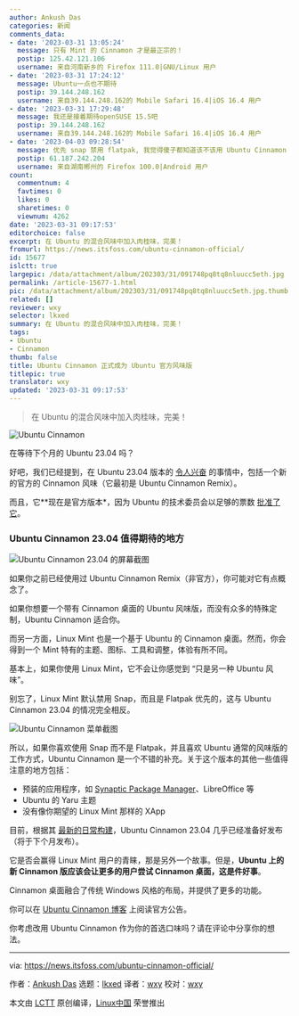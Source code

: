 ```yaml
---
author: Ankush Das
categories: 新闻
comments_data:
- date: '2023-03-31 13:05:24'
  message: 只有 Mint 的 Cinnamon 才是最正宗的！
  postip: 125.42.121.106
  username: 来自河南新乡的 Firefox 111.0|GNU/Linux 用户
- date: '2023-03-31 17:24:12'
  message: Ubuntu一点也不期待
  postip: 39.144.248.162
  username: 来自39.144.248.162的 Mobile Safari 16.4|iOS 16.4 用户
- date: '2023-03-31 17:29:48'
  message: 我还是接着期待openSUSE 15.5吧
  postip: 39.144.248.162
  username: 来自39.144.248.162的 Mobile Safari 16.4|iOS 16.4 用户
- date: '2023-04-03 09:28:54'
  message: 优先 snap 禁用 flatpak, 我觉得傻子都知道该不该用 Ubuntu Cinnamon
  postip: 61.187.242.204
  username: 来自湖南郴州的 Firefox 100.0|Android 用户
count:
  commentnum: 4
  favtimes: 0
  likes: 0
  sharetimes: 0
  viewnum: 4262
date: '2023-03-31 09:17:53'
editorchoice: false
excerpt: 在 Ubuntu 的混合风味中加入肉桂味，完美！
fromurl: https://news.itsfoss.com/ubuntu-cinnamon-official/
id: 15677
islctt: true
largepic: /data/attachment/album/202303/31/091748pq8tq8nluucc5eth.jpg
permalink: /article-15677-1.html
pic: /data/attachment/album/202303/31/091748pq8tq8nluucc5eth.jpg.thumb.jpg
related: []
reviewer: wxy
selector: lkxed
summary: 在 Ubuntu 的混合风味中加入肉桂味，完美！
tags:
- Ubuntu
- Cinnamon
thumb: false
title: Ubuntu Cinnamon 正式成为 Ubuntu 官方风味版
titlepic: true
translator: wxy
updated: '2023-03-31 09:17:53'
---
```



> 
> 在 Ubuntu 的混合风味中加入肉桂味，完美！
> 
> 
> 


![Ubuntu Cinnamon](/data/attachment/album/202303/31/091748pq8tq8nluucc5eth.jpg)


在等待下个月的 Ubuntu 23.04 吗？


好吧，我们已经提到，在 Ubuntu 23.04 版本的 [令人兴奋](https://news.itsfoss.com/ubuntu-23-04/) 的事情中，包括一个新的官方的 Cinnamon 风味（它最初是 Ubuntu Cinnamon Remix）。


而且，它\*\*现在是官方版本\*，因为 Ubuntu 的技术委员会以足够的票数 [批准了它](https://lists.ubuntu.com/archives/technical-board/2023-March/002725.html?ref=its-foss-news)。


### Ubuntu Cinnamon 23.04 值得期待的地方


![Ubuntu Cinnamon 23.04 的屏幕截图](/data/attachment/album/202303/31/091753g22p86xzx021qm8z.jpg)


如果你之前已经使用过 Ubuntu Cinnamon Remix（非官方），你可能对它有点概念了。


如果你想要一个带有 Cinnamon 桌面的 Ubuntu 风味版，而没有众多的特殊定制，Ubuntu Cinnamon 适合你。


而另一方面，Linux Mint 也是一个基于 Ubuntu 的 Cinnamon 桌面。然而，你会得到一个 Mint 特有的主题、图标、工具和调整，体验有所不同。


基本上，如果你使用 Linux Mint，它不会让你感觉到 “只是另一种 Ubuntu 风味”。


别忘了，Linux Mint 默认禁用 Snap，而且是 Flatpak 优先的，这与 Ubuntu Cinnamon 23.04 的情况完全相反。


![Ubuntu Cinnamon 菜单截图](/data/attachment/album/202303/31/091754ef57t6mfu8u4elnm.jpg)


所以，如果你喜欢使用 Snap 而不是 Flatpak，并且喜欢 Ubuntu 通常的风味版的工作方式，Ubuntu Cinnamon 是一个不错的补充。关于这个版本的其他一些值得注意的地方包括：


* 预装的应用程序，如 [Synaptic Package Manager](https://itsfoss.com/synaptic-package-manager/?ref=its-foss-news)、LibreOffice 等
* Ubuntu 的 Yaru 主题
* 没有像你期望的 Linux Mint 那样的 XApp


目前，根据其 [最新的日常构建](https://cdimage.ubuntu.com/ubuntucinnamon/daily-live/current/?ref=its-foss-news)，Ubuntu Cinnamon 23.04 几乎已经准备好发布（将于下个月发布）。


它是否会赢得 Linux Mint 用户的青睐，那是另外一个故事。但是，**Ubuntu 上的新 Cinnamon 版应该会让更多的用户尝试 Cinnamon 桌面，这是件好事**。


Cinnamon 桌面融合了传统 Windows 风格的布局，并提供了更多的功能。


你可以在 [Ubuntu Cinnamon 博客](https://ubuntucinnamon.org/ubuntu-cinnamon-flavor-status-announcement/?ref=its-foss-news) 上阅读官方公告。


你考虑改用 Ubuntu Cinnamon 作为你的首选口味吗？请在评论中分享你的想法。




---


via: <https://news.itsfoss.com/ubuntu-cinnamon-official/>


作者：[Ankush Das](https://news.itsfoss.com/author/ankush/) 选题：[lkxed](https://github.com/lkxed/) 译者：[wxy](https://github.com/wxy) 校对：[wxy](https://github.com/wxy)


本文由 [LCTT](https://github.com/LCTT/TranslateProject) 原创编译，[Linux中国](https://linux.cn/) 荣誉推出